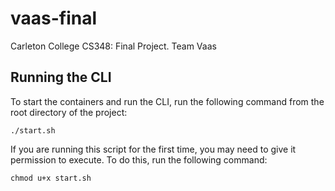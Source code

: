 # vaas-final
Carleton College CS348: Final Project. Team Vaas

## Running the CLI
To start the containers and run the CLI, run the following command from the root directory of the project:
```
./start.sh
```
If you are running this script for the first time, you may need to give it permission to execute. To do this, run the following command:
```
chmod u+x start.sh
```
